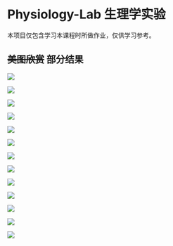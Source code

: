 # Physiology-Lab 生理学实验

本项目仅包含学习本课程时所做作业，仅供学习参考。

## <del>美图欣赏</del> 部分结果

![](./week2/B.png)

![](./week2/C.png)

![](./week2/E.png)

![](./week2/extra-1.png)

![](./week2/extra-2.png)

![](./week2/extra-3.png)

![](./week3/img/k-stats.png)

![](./week4/blind_spot.png)

![](./week4/reflex_time_concentration.png)

![](./week6/Fig1.png)

![](./week6/Fig2.png)

![](./week6/FigS1.png)

![](./week6/FigS2.png)
